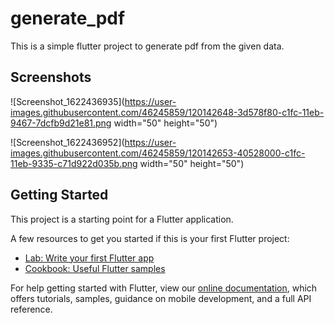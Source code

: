 # generate_pdf

This is a simple flutter project to generate pdf from the given data.

## Screenshots 


![Screenshot_1622436935](https://user-images.githubusercontent.com/46245859/120142648-3d578f80-c1fc-11eb-9467-7dcfb9d21e81.png width="50" height="50")


![Screenshot_1622436952](https://user-images.githubusercontent.com/46245859/120142653-40528000-c1fc-11eb-9335-c71d922d035b.png width="50" height="50")



## Getting Started

This project is a starting point for a Flutter application.

A few resources to get you started if this is your first Flutter project:

- [Lab: Write your first Flutter app](https://flutter.dev/docs/get-started/codelab)
- [Cookbook: Useful Flutter samples](https://flutter.dev/docs/cookbook)

For help getting started with Flutter, view our
[online documentation](https://flutter.dev/docs), which offers tutorials,
samples, guidance on mobile development, and a full API reference.
